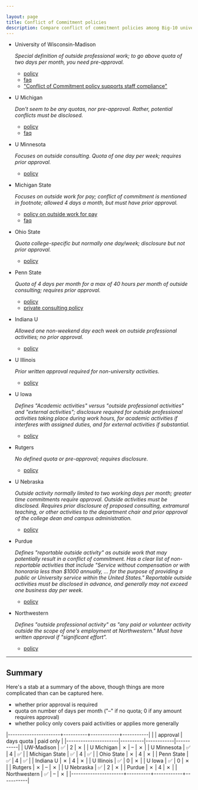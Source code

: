 ```yaml
---

layout: page
title: Conflict of Commitment policies
description: Compare conflict of commitment policies among Big-10 universities
---
```

- University of Wisconsin-Madison

  _Special definition of outside professional work; to go above quota of two days
  per month, you need pre-approval._

  - [policy](https://policy.wisc.edu/library/UW-1075)
  - [faq](https://kb.wisc.edu/gsadminkb/page.php?id=108356)
  - ["Conflict of Commitment policy supports staff compliance"](https://research.wisc.edu/uncategorized/2021/03/04/conflict-of-commitment-policy-supports-staff-compliance/)

- U Michigan

  _Don't seem to be any quotas, nor pre-approval. Rather, potential
  conflicts must be disclosed._

  - [policy](https://spg.umich.edu/policy/201.65-1)
  - [faq](https://ogc.umich.edu/frequently-asked-questions/conflict-of-interest/)


- U Minnesota

  _Focuses on outside consulting. Quota of one day per week; requires
  prior approval._

  - [policy](https://policy.umn.edu/operations/outsideconsulting)


- Michigan State

  _Focuses on outside work for pay; conflict of commitment is mentioned
  in footnote; allowed 4 days a month, but must have prior approval._

  - [policy on outside work for pay](https://hr.msu.edu/policies-procedures/faculty-academic-staff/faculty-handbook/outside_work_for-pay.html)
  - [faq](https://hr.msu.edu/policies-procedures/faculty-academic-staff/fas-policies-procedures/outsideworkFAQ.html)


- Ohio State

  _Quota college-specific but normally one day/week; disclosure but not
  prior approval._

  - [policy](https://oaa.osu.edu/sites/default/files/links_files/conflictofcommitment.pdf)


- Penn State

  _Quota of 4 days per month for a max of 40 hours per month of
  outside consulting; requires prior approval._

  - [policy](https://policy.psu.edu/policies/ad77)
  - [private consulting policy](https://policy.psu.edu/policies/ac80)


- Indiana U

  _Allowed one non-weekend day each week on outside professional
  activities; no prior approval._

  - [policy](https://policies.iu.edu/policies/ua-17-conflicts-of-interest-commitment/index.html)

- U Illinois

  _Prior written approval required for non-university activities._

  - [policy](https://research.illinois.edu/regulatory-compliance-safety/conflict-commitment-or-interest)

- U Iowa

  _Defines "Academic activities" versus "outside professional
  activities" and "external activities"; disclosure required for
  outside professional activities taking place during work hours, for
  academic activities if interferes with assigned duties, and for
  external activities if substantial._

  - [policy](http://opsmanual.uiowa.edu/community-policies/conflicts-commitment-and-interest/conflicts-commitment-effort)

- Rutgers

  _No defined quota or pre-approval; requires disclosure._

  - [policy](https://uec.rutgers.edu/international-collaboration-in-research-and-other-activities/conflict-of-interest-and-commitment/)

- U Nebraska

  _Outside activity normally limited to two working days per month;
  greater time commitments require approval. Outside activities must
  be disclosed. Requires prior disclosure of proposed consulting,
  extramural teaching, or other activities to the department chair and
  prior approval of the college dean and campus administration._

  - [policy](https://nebraska.edu/-/media/unca/docs/offices-and-policies/policies/board-governing-documents/board-of-regents-policies.pdf?la=en#page=112)

- Purdue

  _Defines "reportable outside activity" as outside work that may
  potentially result in a conflict of commitment. Has a clear list of
  non-reportable activities that include "Service without compensation
  or with honoraria less than $1000 annually, ... for the purpose of
  providing a public or University service within the United States."
  Reportable outside activities must be disclosed in advance, and
  generally may not exceed one business day per week._

  - [policy](https://www.purdue.edu/ethics/resources/faqs/coc-faqs.php)

- Northwestern

  _Defines "outside professional activity" as "any paid or volunteer
  activity outside the scope of one's employment at Northwestern."
  Must have written approval if "significant effort"._

  - [policy](https://www.northwestern.edu/coi/policy/core_coi_policy.pdf)


---

## Summary

Here's a stab at a summary of the above, though things are more
complicated than can be captured here.

- whether prior approval is required
- quota on number of days per month ("&ndash;" if no
  quota; 0 if any amount requires approval)
- whether policy only covers paid activities or applies more generally

<style>
table{
    border-collapse: collapse;
    border-spacing: 2px;
    margin-left: auto;
    margin-right: auto;
}

th{
    padding: 6px;
    border-bottom:2px solid #000000;
    border-top:2px solid #000000;
}

td{
    padding: 4px;
    border-bottom:1px solid #000000;
    border-top:1px solid #000000;
    border-collapse: collapse;
    text-align: center;
}
tr td:first-child {
   text-align: left;
}
</style>


|----------------------+----------+------------+-----------|
|                      | approval | days quota | paid only |
|----------------------|----------|------------|-----------|
| UW-Madison           |    ✅    |     2      |    ✗      |
| U Michigan           |    ✗     |  &ndash;   |    ✗      |
| U Minnesota          |    ✅    |     4      |    ✅     |
| Michigan State       |    ✅    |     4      |    ✅     |
| Ohio State           |    ✗     |     4      |    ✗      |
| Penn State           |    ✅    |     4      |    ✅     |
| Indiana U            |    ✗     |     4      |    ✗      |
| U Illinois           |    ✅    |     0      |    ✗      |
| U Iowa               |    ✅    |     0      |    ✗      |
| Rutgers              |    ✗     |  &ndash;   |    ✗      |
| U Nebraska           |    ✅    |     2      |    ✗      |
| Purdue               |    ✗     |     4      |    ✗      |
| Northwestern         |    ✅    |  &ndash;   |    ✗      |
|----------------------+----------+------------+-----------|
